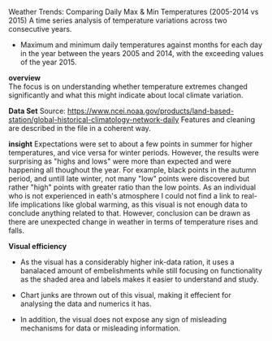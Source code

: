 Weather Trends: Comparing Daily Max & Min Temperatures (2005-2014 vs 2015)
A time series analysis of temperature variations across two consecutive years.
 * Maximum and minimum daily temperatures against months for each day in the year between the years 2005 and 2014, with the exceeding values of the year 2015.


**overview**  
The focus is on understanding whether temperature extremes changed significantly and what this might indicate about local climate variation.


**Data Set**
Source: https://www.ncei.noaa.gov/products/land-based-station/global-historical-climatology-network-daily
Features and cleaning are described in the file in a coherent way.


**insight**
Expectations were set to about a few points in summer for higher temperatures, and vice versa for winter periods. However, the results were surprising as "highs and lows" were more than expected and were happening all thoughout the year. For example, black points in the autumn period, and untill late winter, not many "low" points were discovered but rather "high" points with greater ratio than the low points. As an individual who is not experienced in eath's atmosphere I could not find a link to real-life implications like global warming, as this visual is not enough data to conclude anything related to that. However, conclusion can be drawn as there are unexpected change in weather in terms of temperature rises and falls.

**Visual efficiency**
* As the visual has a considerably higher ink-data ration, it uses a banalaced amount of embelishments while still focusing on functionality as the shaded area and labels makes it easier to understand and study.

* Chart junks are thrown out of this visual, making it effecient for analysing the data and numerics it has.

* In addition, the visual does not expose any sign of misleading mechanisms for data or misleading information.
